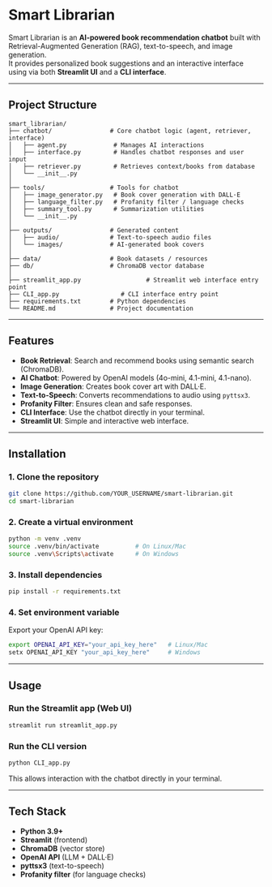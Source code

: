 # Smart Librarian

Smart Librarian is an **AI-powered book recommendation chatbot** built with Retrieval-Augmented Generation (RAG), text-to-speech, and image generation.  
It provides personalized book suggestions and an interactive interface using via both **Streamlit UI** and a **CLI interface**.

---

## Project Structure
```
smart_librarian/
├── chatbot/                # Core chatbot logic (agent, retriever, interface)
│   ├── agent.py             # Manages AI interactions
│   ├── interface.py         # Handles chatbot responses and user input
│   ├── retriever.py         # Retrieves context/books from database
│   └── __init__.py
│
├── tools/                  # Tools for chatbot
│   ├── image_generator.py   # Book cover generation with DALL·E
│   ├── language_filter.py   # Profanity filter / language checks
│   ├── summary_tool.py      # Summarization utilities
│   └── __init__.py
│
├── outputs/                # Generated content
│   ├── audio/              # Text-to-speech audio files
│   └── images/             # AI-generated book covers
│
├── data/                   # Book datasets / resources
├── db/                     # ChromaDB vector database
│
├── streamlit_app.py                  # Streamlit web interface entry point
├── CLI_app.py                 # CLI interface entry point
├── requirements.txt        # Python dependencies
└── README.md               # Project documentation

```

---

## Features
- **Book Retrieval**: Search and recommend books using semantic search (ChromaDB).  
- **AI Chatbot**: Powered by OpenAI models (4o-mini, 4.1-mini, 4.1-nano).  
- **Image Generation**: Creates book cover art with DALL·E.  
- **Text-to-Speech**: Converts recommendations to audio using `pyttsx3`.
- **Profanity Filter**: Ensures clean and safe responses.  
- **CLI Interface**: Use the chatbot directly in your terminal.    
- **Streamlit UI**: Simple and interactive web interface.

---

## Installation

### 1. Clone the repository
```bash
git clone https://github.com/YOUR_USERNAME/smart-librarian.git
cd smart-librarian
```

### 2. Create a virtual environment
```bash
python -m venv .venv
source .venv/bin/activate          # On Linux/Mac
source .venv\Scripts\activate      # On Windows
```

### 3. Install dependencies
```bash
pip install -r requirements.txt
```

### 4. Set environment variable
Export your OpenAI API key:
```bash
export OPENAI_API_KEY="your_api_key_here"   # Linux/Mac
setx OPENAI_API_KEY "your_api_key_here"     # Windows
```

---

## Usage

### Run the Streamlit app (Web UI)
```bash
streamlit run streamlit_app.py
```

### Run the CLI version
```bash
python CLI_app.py
```

This allows interaction with the chatbot directly in your terminal.

---

## Tech Stack
- **Python 3.9+**
- **Streamlit** (frontend)
- **ChromaDB** (vector store)
- **OpenAI API** (LLM + DALL·E)
- **pyttsx3** (text-to-speech)
- **Profanity filter** (for language checks)